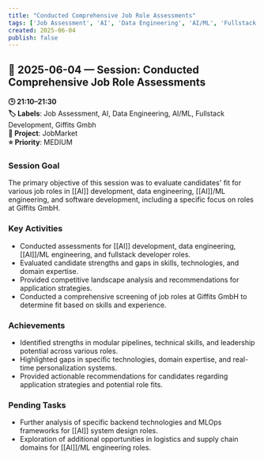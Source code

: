 ```yaml
---
title: "Conducted Comprehensive Job Role Assessments"
tags: ['Job Assessment', 'AI', 'Data Engineering', 'AI/ML', 'Fullstack Development', 'Giffits Gmbh']
created: 2025-06-04
publish: false
---
```


## 📅 2025-06-04 — Session: Conducted Comprehensive Job Role Assessments

**🕒 21:10–21:30**  
**🏷️ Labels**: Job Assessment, AI, Data Engineering, AI/ML, Fullstack Development, Giffits Gmbh  
**📂 Project**: JobMarket  
**⭐ Priority**: MEDIUM  


### Session Goal
The primary objective of this session was to evaluate candidates' fit for various job roles in [[AI]] development, data engineering, [[AI]]/ML engineering, and software development, including a specific focus on roles at Giffits GmbH.

### Key Activities
- Conducted assessments for [[AI]] development, data engineering, [[AI]]/ML engineering, and fullstack developer roles.
- Evaluated candidate strengths and gaps in skills, technologies, and domain expertise.
- Provided competitive landscape analysis and recommendations for application strategies.
- Conducted a comprehensive screening of job roles at Giffits GmbH to determine fit based on skills and experience.

### Achievements
- Identified strengths in modular pipelines, technical skills, and leadership potential across various roles.
- Highlighted gaps in specific technologies, domain expertise, and real-time personalization systems.
- Provided actionable recommendations for candidates regarding application strategies and potential role fits.

### Pending Tasks
- Further analysis of specific backend technologies and MLOps frameworks for [[AI]] system design roles.
- Exploration of additional opportunities in logistics and supply chain domains for [[AI]]/ML engineering roles.
